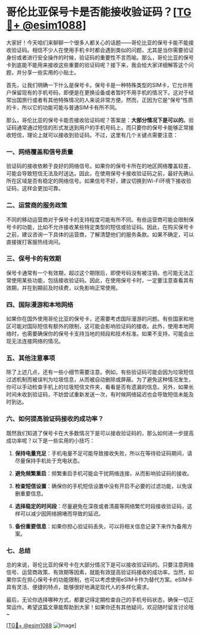 # 哥伦比亚保号卡是否能接收验证码？[[TG💪+ @esim1088](https://t.me/s/esim1088)]

大家好！今天咱们来聊聊一个很多人都关心的话题——哥伦比亚的保号卡能不能接收验证码。相信不少人在使用手机卡时都会遇到类似的问题，尤其是当你需要验证身份或者进行安全操作的时候，验证码的重要性不言而喻。那么，哥伦比亚的保号卡到底能不能用来接收这些重要的验证码呢？接下来，我会给大家详细解答这个问题，并分享一些实用的小贴士。

首先，让我们明确一下什么是保号卡。保号卡是一种特殊类型的SIM卡，它允许用户保留现有的手机号码，即便是在更换设备或者暂时不用手机的情况下。这对于经常出国旅行或者有其他特殊情况的人来说非常方便。然而，正因为它是“保号”性质的卡，所以它的功能可能与普通SIM卡有所不同。

那么，哥伦比亚的保号卡能否接收验证码呢？答案是：**大部分情况下是可以的**。验证码通常通过短信的形式发送到用户的手机号码上，而只要你的保号卡能够正常接收短信，理论上就可以接收到验证码。不过，这里有几个关键点需要注意：

### 一、网络覆盖和信号质量

验证码的接收依赖于良好的网络信号。如果你的保号卡所在的地区网络覆盖较差，可能会导致短信无法及时送达。因此，在使用保号卡接收验证码之前，最好先确认所在区域是否有稳定的网络信号。如果信号不好，建议切换到Wi-Fi环境下接收验证码，这样会更加可靠。

### 二、运营商的服务政策

不同的移动运营商对于保号卡的支持程度可能有所不同。有些运营商可能会限制保号卡的功能，比如不允许接收某些特定类型的短信或验证码。因此，在购买保号卡之前，建议咨询一下具体的运营商，了解清楚他们的服务条款。如果不确定，可以直接拨打客服热线询问。

### 三、保号卡的有效期

保号卡通常有一个有效期，超过这个期限后，即使号码没有被注销，也可能无法正常使用某些功能，包括接收验证码。因此，在使用保号卡时，一定要注意查看其有效期，并在到期前及时续费，以免影响正常使用。

### 四、国际漫游和本地网络

如果你在国外使用哥伦比亚的保号卡，还需要考虑国际漫游的问题。有些国家和地区可能对国际短信有额外的限制，这可能会影响验证码的接收。此外，使用本地网络时，也需要确保你的保号卡支持当地的频段和技术标准。如果不支持，可能会出现无法连接网络的情况。

### 五、其他注意事项

除了上述几点，还有一些小细节需要注意。例如，有些验证码可能会因为垃圾短信过滤机制而被误判为垃圾信息，从而被自动删除或屏蔽。为了避免这种情况发生，你可以手动检查手机上的垃圾短信文件夹，看看是否有遗漏的信息。另外，如果长时间未收到验证码，不妨尝试重新发送一次，有时候网络延迟也会导致短信未能及时到达。

### 六、如何提高验证码接收的成功率？

既然我们知道了保号卡在大多数情况下是可以接收验证码的，那么如何进一步提高成功率呢？以下是一些实用的小技巧：

1. **保持电量充足**：手机电量不足可能导致接收失败，所以在等待验证码期间，请尽量保持手机处于充电状态。
   
2. **避免频繁重启**：频繁重启手机可能会干扰网络连接，从而影响验证码的接收。

3. **检查短信设置**：确保你的手机短信设置中没有开启不必要的过滤功能，以免误删重要信息。

4. **选择稳定的时间段**：尽量避免在深夜或者清晨等网络繁忙时段接收验证码，这样可以减少因网络拥堵而导致的延迟。

5. **备份重要信息**：如果你担心验证码丢失，可以将相关信息记录下来作为备用方案。

### 七、总结

总的来说，哥伦比亚的保号卡在大部分情况下是可以接收验证码的。只要注意网络信号、运营商政策、有效期等因素，就能有效提高验证码接收的成功率。当然，如果你实在担心保号卡的功能限制，也可以考虑使用eSIM卡作为替代方案。eSIM卡具有灵活、便捷的特点，能够很好地满足现代人的多样化需求。

最后，无论你选择哪种方式，都要记得定期检查自己的手机号码状态，确保一切正常运作。希望这篇文章能帮助到大家！如果你还有其他疑问，欢迎随时留言讨论哦~

[[TG💪+ @esim1088](https://t.me/s/esim1088) ![Image](https://i.postimg.cc/4NQfJmqS/Snipaste-2025-05-13-00-14-12.png)]